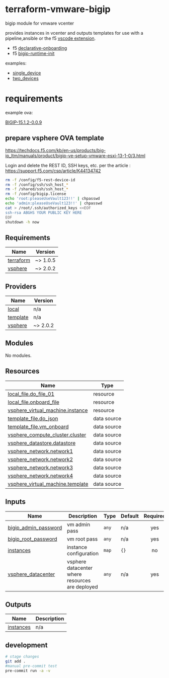 # terraform-vmware-bigip
bigip module for vmware vcenter

provides instances in vcenter and outputs templates for use with a pipeline,ansible or the f5 [vscode extension](https://marketplace.visualstudio.com/items?itemName=F5DevCentral.vscode-f5).

- f5 [declarative-onboarding](https://clouddocs.f5.com/products/extensions/f5-declarative-onboarding/latest/)
- f5 [bigip-runtime-init](https://github.com/F5Networks/f5-bigip-runtime-init)


examples:
- [single_device](./examples/single_device/readme.md)
- [two_devices](./examples/two_devices/readme.md)
# requirements
example ova:

[BIGIP-15.1.2-0.0.9](
https://downloads.f5.com/esd/serveDownload.jsp?path=/big-ip/big-ip_v15.x/15.1.2/english/15.1.2_virtual-edition/&sw=BIG-IP&pro=big-ip_v15.x&ver=15.1.2&container=15.1.2_Virtual-Edition&file=BIGIP-15.1.2-0.0.9.ALL-vmware.ova)

## prepare vsphere OVA template

https://techdocs.f5.com/kb/en-us/products/big-ip_ltm/manuals/product/bigip-ve-setup-vmware-esxi-13-1-0/3.html

Login and delete the REST ID, SSH keys, etc. per the article : https://support.f5.com/csp/article/K44134742

```bash
rm -f /config/f5-rest-device-id
rm -f /config/ssh/ssh_host_*
rm -f /shared/ssh/ssh_host_*
rm -f /config/bigip.license
echo 'root:pleaseUseVault123!!' | chpasswd
echo 'admin:pleaseUseVault123!!' | chpasswd
cat > /root/.ssh/authorized_keys <<EOF
ssh-rsa ABGHS YOUR PUBLIC KEY HERE
EOF
shutdown -h now
```
<!-- BEGINNING OF PRE-COMMIT-TERRAFORM DOCS HOOK -->
## Requirements

| Name | Version |
|------|---------|
| <a name="requirement_terraform"></a> [terraform](#requirement\_terraform) | ~> 1.0.5 |
| <a name="requirement_vsphere"></a> [vsphere](#requirement\_vsphere) | ~> 2.0.2 |

## Providers

| Name | Version |
|------|---------|
| <a name="provider_local"></a> [local](#provider\_local) | n/a |
| <a name="provider_template"></a> [template](#provider\_template) | n/a |
| <a name="provider_vsphere"></a> [vsphere](#provider\_vsphere) | ~> 2.0.2 |

## Modules

No modules.

## Resources

| Name | Type |
|------|------|
| [local_file.do_file_01](https://registry.terraform.io/providers/hashicorp/local/latest/docs/resources/file) | resource |
| [local_file.onboard_file](https://registry.terraform.io/providers/hashicorp/local/latest/docs/resources/file) | resource |
| [vsphere_virtual_machine.instance](https://registry.terraform.io/providers/hashicorp/vsphere/latest/docs/resources/virtual_machine) | resource |
| [template_file.do_json](https://registry.terraform.io/providers/hashicorp/template/latest/docs/data-sources/file) | data source |
| [template_file.vm_onboard](https://registry.terraform.io/providers/hashicorp/template/latest/docs/data-sources/file) | data source |
| [vsphere_compute_cluster.cluster](https://registry.terraform.io/providers/hashicorp/vsphere/latest/docs/data-sources/compute_cluster) | data source |
| [vsphere_datastore.datastore](https://registry.terraform.io/providers/hashicorp/vsphere/latest/docs/data-sources/datastore) | data source |
| [vsphere_network.network1](https://registry.terraform.io/providers/hashicorp/vsphere/latest/docs/data-sources/network) | data source |
| [vsphere_network.network2](https://registry.terraform.io/providers/hashicorp/vsphere/latest/docs/data-sources/network) | data source |
| [vsphere_network.network3](https://registry.terraform.io/providers/hashicorp/vsphere/latest/docs/data-sources/network) | data source |
| [vsphere_network.network4](https://registry.terraform.io/providers/hashicorp/vsphere/latest/docs/data-sources/network) | data source |
| [vsphere_virtual_machine.template](https://registry.terraform.io/providers/hashicorp/vsphere/latest/docs/data-sources/virtual_machine) | data source |

## Inputs

| Name | Description | Type | Default | Required |
|------|-------------|------|---------|:--------:|
| <a name="input_bigip_admin_password"></a> [bigip\_admin\_password](#input\_bigip\_admin\_password) | vm admin pass | `any` | n/a | yes |
| <a name="input_bigip_root_password"></a> [bigip\_root\_password](#input\_bigip\_root\_password) | vm root pass | `any` | n/a | yes |
| <a name="input_instances"></a> [instances](#input\_instances) | instance configuration | `map` | `{}` | no |
| <a name="input_vsphere_datacenter"></a> [vsphere\_datacenter](#input\_vsphere\_datacenter) | vsphere datacenter where resources are deployed | `any` | n/a | yes |

## Outputs

| Name | Description |
|------|-------------|
| <a name="output_instances"></a> [instances](#output\_instances) | n/a |
<!-- END OF PRE-COMMIT-TERRAFORM DOCS HOOK -->

## development
```bash
# stage changes
git add .
#manual pre-commit test
pre-commit run -a -v
```

